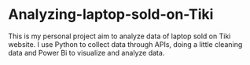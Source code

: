 # Analyzing-laptop-sold-on-Tiki
This is my personal project aim to analyze data of laptop sold on Tiki website. I use Python to collect data through APIs, doing a little cleaning data and Power Bi to visualize and analyze data.
